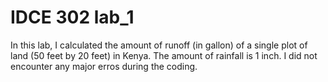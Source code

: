# IDCE 302 lab_1
In this lab, I calculated the amount of runoff (in gallon) of a single plot of land (50 feet by 20 feet) in Kenya. The amount of rainfall is 1 inch. I did not encounter any major erros during the coding.
